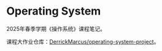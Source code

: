 # Operating System

2025年春季学期《操作系统》课程笔记。

课程大作业仓库：[DerrickMarcus/operating-system-project](https://github.com/DerrickMarcus/operating-system-project)。
